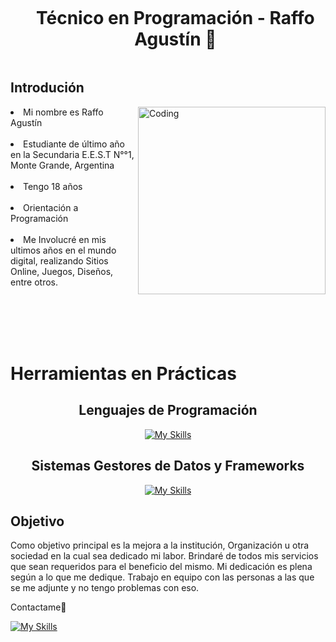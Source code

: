 <!--h1 without bottom border-->
<div id="user-content-toc">
  <ul align="center">
    <summary><h1 style="display: inline-block"> Técnico en Programación - Raffo Agustín 👋</h1></summary>
  </ul>
</div>


## Introdución

<img align="right" alt="Coding" width="300" src="https://i.pinimg.com/originals/81/17/8b/81178b47a8598f0c81c4799f2cdd4057.gif">

<li>Mi nombre es Raffo Agustín</li><br>
<li>Estudiante de último año en la Secundaria E.E.S.T N°°1, Monte Grande, Argentina</li><br>
<li>Tengo 18 años</li><br>
<li>Orientación a Programación</li><br>
<li>Me Involucré en mis ultimos años en el mundo digital, realizando Sitios Online, Juegos, Diseños, entre otros.</li><br>

<br><br><br>

<h1>Herramientas en Prácticas</h1>
<h2 align="center">Lenguajes de Programación</h2>
<div align="center">
  
  [![My Skills](https://skillicons.dev/icons?i=js,html,css,php,python,java,ruby)](https://skillicons.dev)
</div>

<h2 align="center">Sistemas Gestores de Datos y Frameworks</h2>

<div align="center">
  
[![My Skills](https://skillicons.dev/icons?i=mysql,spring,bootstrap,firebase,django,jquery)](https://skillicons.dev)
</div>

## Objetivo

Como objetivo principal es la mejora a la institución, Organización u otra sociedad en la cual sea dedicado mi labor. Brindaré de todos mis servicios que sean requeridos para el beneficio del mismo. Mi dedicación es plena según a lo que me dedique. Trabajo en equipo con las personas a las que se me adjunte y no tengo problemas con eso.




Contactame🤝

[![My Skills](https://skillicons.dev/icons?i=instagram,twitter,linkedin)](https://skillicons.dev)


